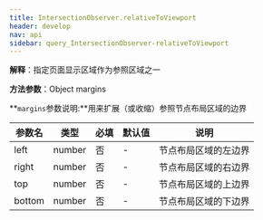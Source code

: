 ```yaml
---
title: IntersectionObserver.relativeToViewport
header: develop
nav: api
sidebar: query_IntersectionObserver-relativeToViewport
---
```

 
 
**解释**：指定页面显示区域作为参照区域之一

**方法参数**：Object margins

**`margins`参数说明:**用来扩展（或收缩）参照节点布局区域的边界

|参数名 |类型  |必填 | 默认值 |说明|
|---- | ---- | ---- | ----|----|
|left|number|否|-|节点布局区域的左边界|
|right|number|否|-|节点布局区域的右边界|
|top|number|否|-|节点布局区域的上边界|
|bottom|number|否|-|节点布局区域的下边界|

